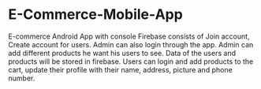 # E-Commerce-Mobile-App
E-commerce Android App with console Firebase consists of Join account, Create account for users. Admin can also login through the app. Admin can add different products he want his users to see. Data of the users and products will be stored in firebase. Users can login and add products to the cart, update their profile with their name, address, picture and phone number.

